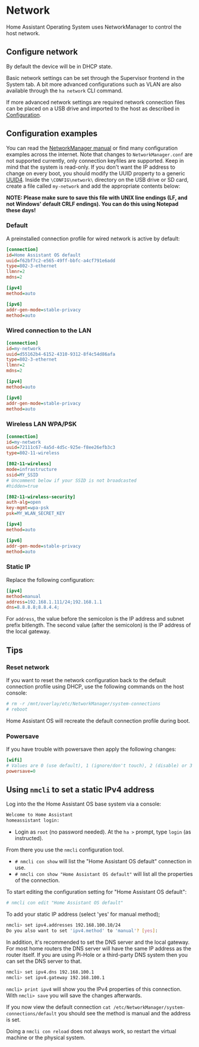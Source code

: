 # Network

Home Assistant Operating System uses NetworkManager to control the host network.

## Configure network

By default the device will be in DHCP state.

Basic network settings can be set through the Supervisor frontend in the System
tab. A bit more advanced configurations such as VLAN are also available through
the `ha network` CLI command.

If more advanced network settings are required network connection files can be
placed on a USB drive and imported to the host as described in
[Configuration][configuration-usb].

## Configuration examples

You can read the [NetworkManager manual][nm-manual] or find many configuration
examples across the internet. Note that changes to `NetworkManager.conf` are
not supported currently, only connection keyfiles are supported. Keep in mind
that the system is read-only. If you don't want the IP address to change on
every boot, you should modify the UUID property to a generic [UUID4][uuid].
Inside the `\CONFIG\network\` directory on the USB drive or SD card, create a
file called `my-network` and add the appropriate contents below:

**NOTE: Please make sure to save this file with UNIX line endings (LF, and not Windows' default CRLF endings). You can do this using Notepad these days!**

### Default

A preinstalled connection profile for wired network is active by default:

```ini
[connection]
id=Home Assistant OS default
uuid=f62bf7c2-e565-49ff-bbfc-a4cf791e6add
type=802-3-ethernet
llmnr=2
mdns=2

[ipv4]
method=auto

[ipv6]
addr-gen-mode=stable-privacy
method=auto
```

### Wired connection to the LAN

```ini
[connection]
id=my-network
uuid=d55162b4-6152-4310-9312-8f4c54d86afa
type=802-3-ethernet
llmnr=2
mdns=2

[ipv4]
method=auto

[ipv6]
addr-gen-mode=stable-privacy
method=auto
```

### Wireless LAN WPA/PSK

```ini
[connection]
id=my-network
uuid=72111c67-4a5d-4d5c-925e-f8ee26efb3c3
type=802-11-wireless

[802-11-wireless]
mode=infrastructure
ssid=MY_SSID
# Uncomment below if your SSID is not broadcasted
#hidden=true

[802-11-wireless-security]
auth-alg=open
key-mgmt=wpa-psk
psk=MY_WLAN_SECRET_KEY

[ipv4]
method=auto

[ipv6]
addr-gen-mode=stable-privacy
method=auto
```

### Static IP

Replace the following configuration:

```ini
[ipv4]
method=manual
address=192.168.1.111/24;192.168.1.1
dns=8.8.8.8;8.8.4.4;
```

For `address`, the value before the semicolon is the IP address and subnet prefix bitlength. The second value (after the semicolon) is the IP address of the local gateway.

## Tips

### Reset network

If you want to reset the network configuration back to the default connection
profile using DHCP, use the following commands on the host console:

```bash
# rm -r /mnt/overlay/etc/NetworkManager/system-connections
# reboot
```

Home Assistant OS will recreate the default connection profile during boot.

### Powersave

If you have trouble with powersave then apply the following changes:

```ini
[wifi]
# Values are 0 (use default), 1 (ignore/don't touch), 2 (disable) or 3 (enable).
powersave=0
```

## Using `nmcli` to set a static IPv4 address

Log into the the Home Assistant OS base system via a console:

```bash
Welcome to Home Assistant
homeassistant login:
```

- Login as `root` (no password needed). At the `ha >` prompt, type `login` (as instructed).

From there you use the `nmcli` configuration tool.

- `# nmcli con show` will list the "Home Assistant OS default" connection in use.
- `# nmcli con show "Home Assistant OS default"` will list all the properties of the connection.

To start editing the configuration setting for "Home Assistant OS default":

```bash
# nmcli con edit "Home Assistant OS default"
```

To add your static IP address (select 'yes' for manual method);

```bash
nmcli> set ipv4.addresses 192.168.100.10/24
Do you also want to set 'ipv4.method' to 'manual'? [yes]:
```

In addition, it's recommended to set the DNS server and the local gateway. For most home routers the DNS server will have the same IP address as the router itself. If you are using Pi-Hole or a third-party DNS system then you can set the DNS server to that.

```bash
nmcli> set ipv4.dns 192.168.100.1
nmcli> set ipv4.gateway 192.168.100.1
```

`nmcli> print ipv4` will show you the IPv4 properties of this connection. With `nmcli> save` you will save the changes afterwards.

If you now view the default connection `cat /etc/NetworkManager/system-connections/default` you should see the method is manual and the address is set.

Doing a `nmcli con reload` does not always work, so restart the virtual machine or the physical system.

[nm-manual]: https://developer.gnome.org/NetworkManager/stable/manpages.html
[configuration-usb]: configuration.md
[uuid]: https://www.uuidgenerator.net/
